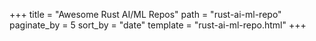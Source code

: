 +++
title = "Awesome Rust AI/ML Repos"
path = "rust-ai-ml-repo"
paginate_by = 5
sort_by = "date"
template = "rust-ai-ml-repo.html"
+++